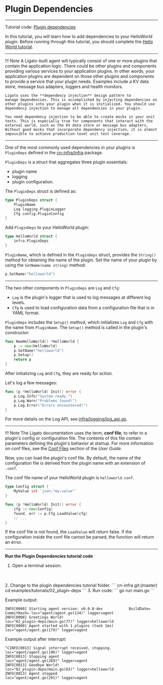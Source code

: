# Plugin Dependencies

---

Tutorial code: [Plugin dependencies][code-link]

In this tutorial, you will learn how to add dependencies to your HelloWorld plugin. Before running through this tutorial, you should complete the [Hello World tutorial](01_hello-world.md).

---

!!! Note
        A Ligato-built agent will typically consist of one or more plugins that contain the application logic. There could be other plugins and components providing various services to your application plugins. In other words, your application plugins are dependent on those other plugins and components to provide a service that your plugin needs. Examples include a KV data store, message bus adapters, loggers and health monitors. 
 
    Ligato uses the **dependency injection** design pattern to
    manage dependencies. This is accomplished by injecting dependencies on other plugins into your plugin when it is initialized. You should use dependency injection to manage all dependencies in your plugin. 
 
    You need dependency injection to be able to create mocks in your unit tests. This is especially true for components that interact with the external world, such as the KV data store or message bus adapters. Without good mocks that incorporate dependency injection, it is almost impossible to achieve production-level unit test coverage.
    


---

One of the most commonly used dependencies in your plugins is  
`PluginDeps` defined in the [cn-infra/infra](https://github.com/ligato/cn-infra/blob/master/infra/infra.go) package.

`PluginDeps` is a struct that aggregates three plugin essentials: 

- plugin name
- logging 
- plugin configuration. 

The `PluginDeps` struct is defined as:
```go
type PluginDeps struct {
	PluginName
	Log logging.PluginLogger
	Cfg config.PluginConfig
}
```

Add `PluginDeps` to your HelloWorld plugin:

```go
type HelloWorld struct {
	infra.PluginDeps
}
```

`PluginName`, which is defined in the `PluginDeps` struct, provides the `String()`
method for obtaining the name of the plugin. Set the name of your plugin by using the 
`SetName(name string)` method:

```go
p.SetName("helloworld")
```

---

The two other components in `PluginDeps` are `Log` and `Cfg`:
 
 - `Log` is the plugin's logger that is used to log messages at different log levels. 
 - `Cfg` is used to load configuration data from a configuration file that is in YAML format. 

`PluginDeps` includes the `Setup()` method, which initializes `Log` and `Cfg` with the name from `PluginName`. The `Setup()` method is called in the plugin's constructor:

```go
func NewHelloWorld() *HelloWorld {
	p := new(HelloWorld)
	p.SetName("helloworld")
	p.Setup()
	return p
}
```

After initializing `Log` and `Cfg`, they are ready for action. 

Let's log a few messages:

```go
func (p *HelloWorld) Init() error {
	p.Log.Info("System ready.")
	p.Log.Warn("Problems found!")
	p.Log.Error("Errors encountered!")
}
```

For more details on the Log API, see [infra/logging/log_api.go](https://github.com/ligato/cn-infra/blob/master/logging/log_api.go).

---

!!! Note
    The Ligato documentation uses the term, __conf file__, to refer to a plugin's config or configuration file. The contents of this file contain parameters defining the plugin's behavior at startup. For more information on conf files, see the [Conf Files](../user-guide/config-files.md) section of the _User Guide_. 

Now, you can load the plugin's conf file. By default, the name of the configuration file is derived from the plugin name with an extension of `.conf`.

The conf file name of your HelloWorld plugin is `helloworld.conf`.

```go
type Config struct {
	MyValue int `json:"my-value"`
}

func (p *HelloWorld) Init() error {
	cfg := new(Config)
	found, err := p.Cfg.LoadValue(cfg)
	// ...
}
```

If the conf file is not found, the `LoadValue` will return false. If the configuration inside the conf file cannot be parsed, the function will return an error.

---

**Run the Plugin Dependencies tutorial code**

1. Open a terminal session.
<br>
<br>
2. Change to the plugin dependencies tutorial folder:
```
cn-infra git:(master) cd examples/tutorials/02_plugin-deps
```
3. Run code:
```
go run main.go
```

Example output: 
```
INFO[0000] Starting agent version: v0.0.0-dev            BuildDate= CommitHash= loc="agent/agent.go(134)" logger=agent
INFO[0000] Greetings World!                              loc="02_plugin-deps/main.go(77)" logger=helloworld
INFO[0000] Agent started with 1 plugins (took 1ms)       loc="agent/agent.go(179)" logger=agent
```

Example output after interrupt:
```
^CINFO[0013] Signal interrupt received, stopping.          loc="agent/agent.go(196)" logger=agent
INFO[0013] Stopping agent                                loc="agent/agent.go(269)" logger=agent
INFO[0013] Goodbye World!                                loc="02_plugin-deps/main.go(83)" logger=helloworld
INFO[0013] Agent stopped                                 loc="agent/agent.go(291)" logger=agent
```


[code-link]: https://github.com/ligato/cn-infra/tree/master/examples/tutorials/02_plugin-deps